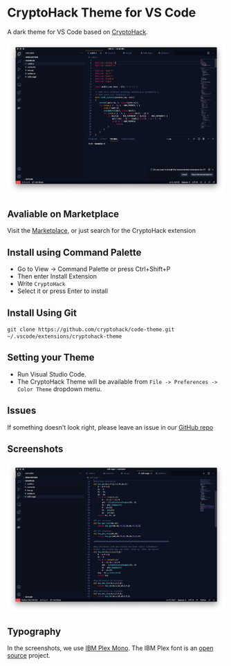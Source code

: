 # CryptoHack Theme for VS Code

A dark theme for VS Code based on [CryptoHack](https://cryptohack.org).

![Example with C](https://raw.githubusercontent.com/cryptohack/code-theme/master/Screenshots/example-one.png?token=AKRRPFZDLCLFTERENXXAJCTAMWNVE)

## Avaliable on Marketplace

Visit the [Marketplace](https://marketplace.visualstudio.com/items?itemName=CryptoHack.cryptohack-theme), or just search for the CryptoHack extension

## Install using Command Palette

- Go to View -> Command Palette or press Ctrl+Shift+P
- Then enter Install Extension
- Write `CryptoHack`
- Select it or press Enter to install

## Install Using Git

```
git clone https://github.com/cryptohack/code-theme.git ~/.vscode/extensions/cryptohack-theme
```

## Setting your Theme

- Run Visual Studio Code. 
- The CryptoHack Theme will be available from `File -> Preferences -> Color Theme` dropdown menu.

## Issues

If something doesn't look right, please leave an issue in our [GitHub repo](https://github.com/cryptohack/code-theme)

## Screenshots

![Example with Python](https://raw.githubusercontent.com/cryptohack/code-theme/master/Screenshots/example-two.png?token=AKRRPF3Z7NAFLW333G4FSTDAMWNXI)

## Typography

In the screenshots, we use [IBM Plex Mono](https://www.ibm.com/plex/). The IBM Plex font is an [open source](https://github.com/IBM/plex) project.